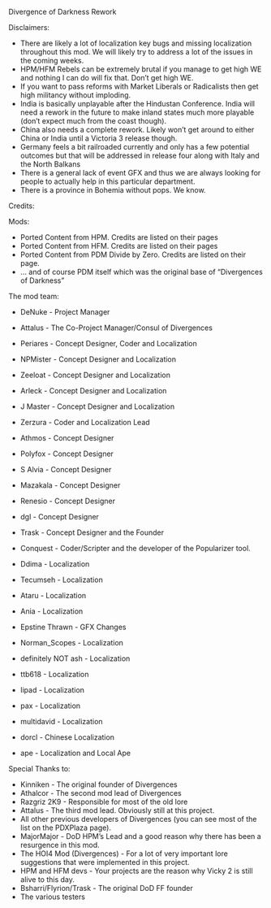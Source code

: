 Divergence of Darkness Rework

Disclaimers:

- There are likely a lot of localization key bugs and missing localization throughout this mod. We will likely try to address a lot of the issues in the coming weeks.
- HPM/HFM Rebels can be extremely brutal if you manage to get high WE and nothing I can do will fix that. Don’t get high WE.
- If you want to pass reforms with Market Liberals or Radicalists then get high militancy without imploding.
- India is basically unplayable after the Hindustan Conference.  India will need a rework in the future to make inland states much more playable (don’t expect much from the coast though).
- China also needs a complete rework. Likely won’t get around to either China or India until a Victoria 3 release though.
- Germany feels a bit railroaded currently and only has a few potential outcomes but that will be addressed in release four along with Italy and the North Balkans
- There is a general lack of event GFX and thus we are always looking for people to actually help in this particular department.
- There is a province in Bohemia without pops. We know.

Credits:

Mods:
- Ported Content from HPM. Credits are listed on their pages
- Ported Content from HFM. Credits are listed on their pages
- Ported Content from PDM Divide by Zero. Credits are listed on their page.
- … and of course PDM itself which was the original base of “Divergences of Darkness”

The mod team:

- DeNuke - Project Manager
- Attalus - The Co-Project Manager/Consul of Divergences

- Periares - Concept Designer, Coder and Localization
- NPMister - Concept Designer and Localization
- Zeeloat - Concept Designer and Localization
- Arleck - Concept Designer and Localization
- J Master - Concept Designer and Localization
- Zerzura - Coder and Localization Lead
- Athmos - Concept Designer
- Polyfox - Concept Designer
- S Alvia - Concept Designer 
- Mazakala - Concept Designer
- Renesio - Concept Designer
- dgl - Concept Designer
- Trask - Concept Designer and the Founder
-  Conquest - Coder/Scripter and the developer of the Popularizer tool.
-  Ddima - Localization
-  Tecumseh - Localization
-  Ataru - Localization
-  Ania - Localization
-  Epstine Thrawn - GFX Changes
-  Norman_Scopes - Localization
-  definitely NOT ash - Localization
-  ttb618 - Localization
-  lipad - Localization
-  pax - Localization
-  multidavid - Localization
-  dorcl - Chinese Localization
-  ape - Localization and Local Ape

Special Thanks to:

- Kinniken - The original founder of Divergences
- Athalcor - The second mod lead of Divergences
- Razgriz 2K9 - Responsible for most of the old lore
- Attalus - The third mod lead. Obviously still at this project.
- All other previous developers of Divergences (you can see most of the list on the PDXPlaza page).
- MajorMajor - DoD HPM’s Lead and a good reason why there has been a resurgence in this mod.
- The HOI4 Mod (Divergences) - For a lot of very important lore suggestions that were implemented in this project.
- HPM and HFM devs - Your projects are the reason why Vicky 2 is still alive to this day.
- Bsharri/Flyrion/Trask - The original DoD FF founder
- The various testers
